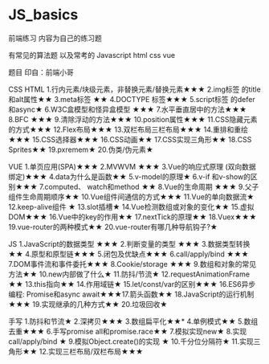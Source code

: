 # JS_basics

前端练习 内容为自己的练习题

有常见的算法题 以及常考的 Javascript html css vue

题目 印自：前端小哥




CSS HTML
1.行内元素/块级元素，非替换元素/替换元素★★★
2.img标签 的title和alt属性★★
3.meta标签 ★★
4.DOCTYPE 标签★★★
5.script标签 的defer和async★
6.W3C盒模型和怪异盒模型 ★★★
7.水平垂直居中的方法★★★
8.BFC ★★★
9.清除浮动的方法★★★
10.position属性★★★
11.CSS隐藏元素的方式★★★
12.Flex布局★★★
13.双栏布局三栏布局★★★
14.重排和重绘★★★
15.CSS选择器★★★
16.CSS动画★★
17.CSS实现三角形★★
18.CSS Sprites★★
19.pxremem★
20.伪类/伪元素★



VUE
1.单页应用(SPA)★★★
2.MVWVM ★★★
3.Vue的响应式原理 (双向数据绑定)★★★
4.data为什么是函数★★
5.v-model的原理★
6.v-if 和v-show的区别★★★
7.computed、 watch和method ★★
8.Vue的生命周期 ★★★
9.父子组件生命周期顺序★★
10.Vue组件间通信的方式★★★
11.Vue的单向数据流★
12.keep-alive组件 ★
13.slot插槽★
14.Vue检测数组或对象的变化★★
15.虚拟DOM★★★
16.Vue中的key的作用★★
17.nextTick的原理★★
18.Vuex★★★
19.vue-router的两种模式★★
20.vue-router有哪几种导航钩子?★



JS
1.JavaScript的数据类型 ★★★
2.判断变量的类型 ★★★
3.数据类型转换 ★★
4.原型和原型链★★★
5.闭包及优缺点★★★
6.call/apply/bind ★★★
7.DOM事件流和事件委托★★★
8.Cookie/storage ★★★
9.数组和对象的常见方法★★
10.new内部做了什么★
11.防抖/节流★
12.requestAnimationFrame ★★
13.this指向★★
14.作用域链★
15.let/const/var的区别★★★
16.ES6异步编程: Promise和async await★★★17.箭头函数★★
18.JavaScript的运行机制★★★
19.实现继承的几种方式★★
20.垃圾回收★



手写
1.防抖和节流★
2.深拷贝★★★
3.数组扁平化★★*
4.单例模式★★
5.数组去重★★★
6.手写promise all和promise.race★★
7.模拟实现new★
8.实现call/apply/bind ★
9.模拟Object.create()的实现 ★
10.千分位分隔符★
11.实现三角形★★
12.实现三栏布局/双栏布局★★★
